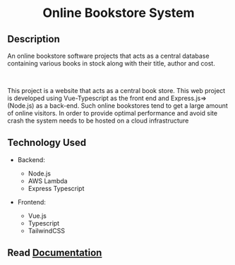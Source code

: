 <div align = center>

# Online Bookstore System

</div>

## Description

<p>
An online bookstore software projects that acts as a central database containing various books in stock along with their title, author and cost.
</p>

<br>

<p>
This project is a website that acts as a central book store. This web project is developed using Vue-Typescript as the front end and Express.js=>(Node.js) as a back-end. Such online bookstores tend to get a large amount of online visitors. In order to provide optimal performance and avoid site crash the system needs to be hosted on a cloud infrastructure
</p>

## Technology Used
- Backend: 
    - Node.js
    - AWS Lambda
    - Express Typescript

- Frontend: 
    - Vue.js
    - Typescript
    - TailwindCSS

## Read <a href="https://github.com/mohamed-elrefai/Online-Bookstore-System/blob/main/Documentation.md">Documentation</a>
